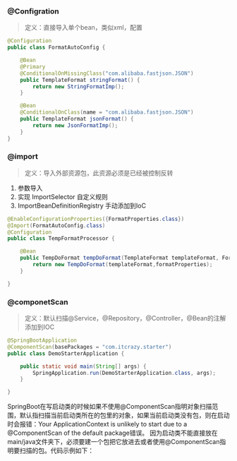 ### @Configration

> 定义：直接导入单个bean，类似xml，<Bean name="...">配置

```java
@Configuration
public class FormatAutoConfig {

    @Bean
    @Primary
    @ConditionalOnMissingClass("com.alibaba.fastjson.JSON")
    public TemplateFormat stringFormat() {
        return new StringFormatImp();
    }

    @Bean
    @ConditionalOnClass(name = "com.alibaba.fastjson.JSON")
    public TemplateFormat jsonFormat() {
        return new JsonFormatImp();
    }
}
```



### @import

> 定义：导入外部资源包，此资源必须是已经被控制反转

1. 参数导入
2. 实现 ImportSelector 自定义规则
3. ImportBeanDefinitionRegistry 手动添加到IoC

```java
@EnableConfigurationProperties({FormatProperties.class})
@Import(FormatAutoConfig.class)
@Configuration
public class TempFormatProcessor {

    @Bean
    public TempDoFormat tempDoFormat(TemplateFormat templateFormat, FormatProperties formatProperties) {
        return new TempDoFormat(templateFormat,formatProperties);
    }

}
```





### @componetScan

> 定义：默认扫描@Service，@Repository，@Controller，@Bean的注解   添加到IOC

```java
@SpringBootApplication
@ComponentScan(basePackages = "com.itcrazy.starter")
public class DemoStarterApplication {

    public static void main(String[] args) {
        SpringApplication.run(DemoStarterApplication.class, args);
    }

}
```



SpringBoot在写启动类的时候如果不使用@ComponentScan指明对象扫描范围，默认指扫描当前启动类所在的包里的对象，如果当前启动类没有包，则在启动时会报错：Your ApplicationContext is unlikely to start due to a @ComponentScan of the default package错误。 因为启动类不能直接放在main/java文件夹下，必须要建一个包把它放进去或者使用@ComponentScan指明要扫描的包。代码示例如下：